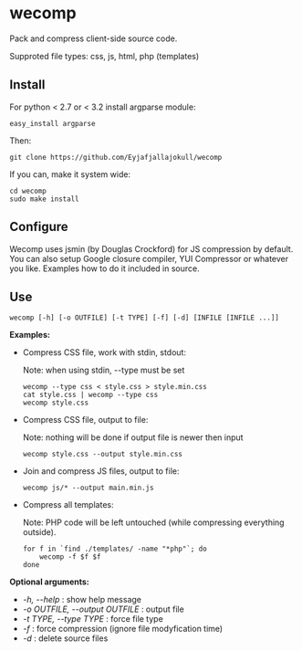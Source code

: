 wecomp
======

Pack and compress client-side source code.

Supproted file types: css, js, html, php (templates)

Install
-------

For python < 2.7 or < 3.2 install argparse module:

	easy_install argparse

Then:

	git clone https://github.com/Eyjafjallajokull/wecomp

If you can, make it system wide:
	
	cd wecomp
	sudo make install

Configure
---------

Wecomp uses jsmin (by Douglas Crockford) for JS compression by default. You can 
also setup Google closure compiler, YUI Compressor or whatever you like.
Examples how to do it included in source.

Use
---

	wecomp [-h] [-o OUTFILE] [-t TYPE] [-f] [-d] [INFILE [INFILE ...]]

**Examples:**

*	Compress CSS file, work with stdin, stdout:

	Note: when using stdin, --type must be set

		wecomp --type css < style.css > style.min.css
		cat style.css | wecomp --type css
		wecomp style.css
    
*	Compress CSS file, output to file:

	Note: nothing will be done if output file is newer then input

		wecomp style.css --output style.min.css
    
*	Join and compress JS files, output to file:
	
		wecomp js/* --output main.min.js
  
*	Compress all templates:
	
	Note: PHP code will be left untouched (while compressing everything outside).
	
		for f in `find ./templates/ -name "*php"`; do 
			wecomp -f $f $f
		done

**Optional arguments:**

* *-h, --help* : show help message
* *-o OUTFILE, --output OUTFILE* : output file
* *-t TYPE, --type TYPE* : force file type
* *-f* : force compression (ignore file modyfication time)
* *-d* : delete source files
